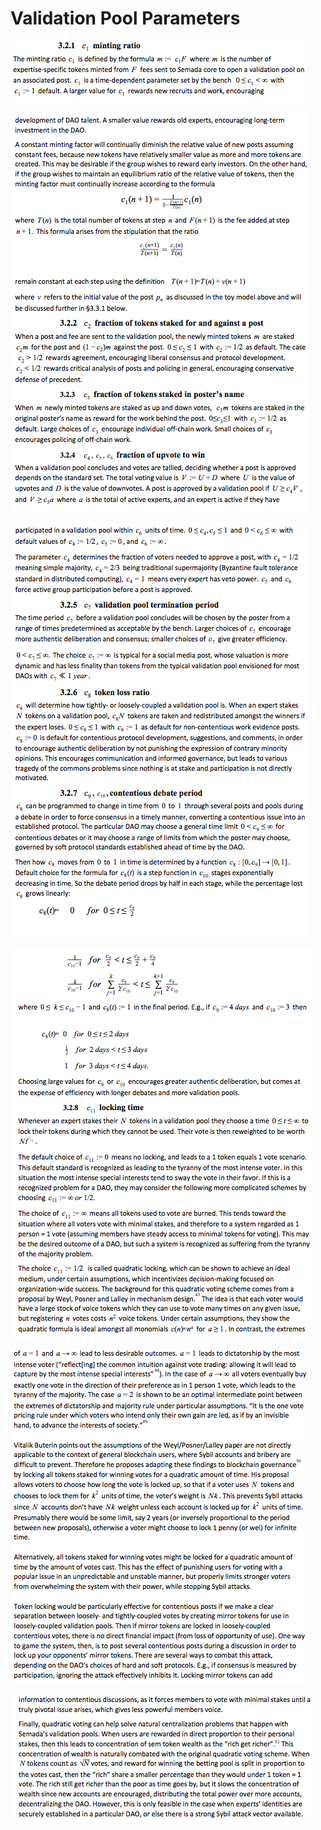 # Validation Pool Parameters

![](../../.gitbook/assets/image%20%2811%29.png)

![](../../.gitbook/assets/image%20%2812%29.png)

![](../../.gitbook/assets/image%20%2814%29.png)

![](../../.gitbook/assets/image%20%2816%29.png)

![](../../.gitbook/assets/image%20%2830%29.png)

![](../../.gitbook/assets/image%20%2818%29.png)

